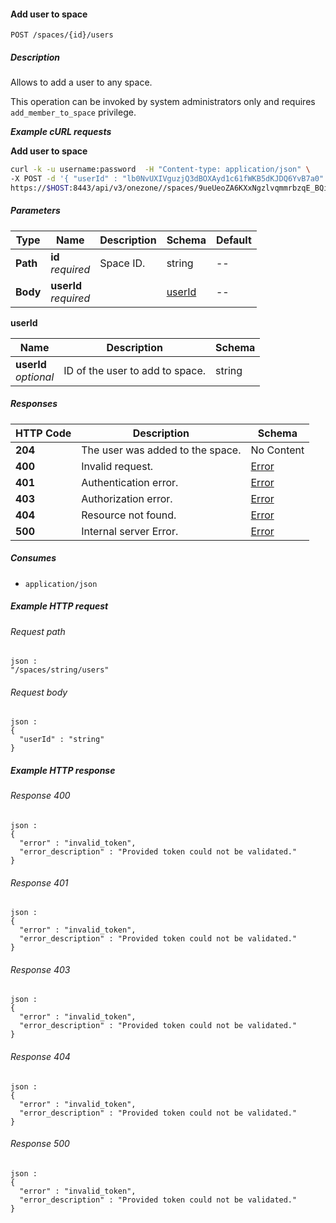 
<a name="add_user_to_space"></a>
#### Add user to space
```
POST /spaces/{id}/users
```


##### Description
Allows to add a user to any space. 

This operation can be invoked by system administrators only
and requires `add_member_to_space` privilege.

***Example cURL requests***

**Add user to space**
```bash
curl -k -u username:password  -H "Content-type: application/json" \
-X POST -d '{ "userId" : "lb0NvUXIVguzjQ3dBOXAyd1c61fWKB5dKJDQ6YvB7a0" }' \
https://$HOST:8443/api/v3/onezone//spaces/9ueUeoZA6KXxNgzlvqmmrbzqE_BQiaHEEDC21sY1Kuc/users
```


##### Parameters

|Type|Name|Description|Schema|Default|
|---|---|---|---|---|
|**Path**|**id**  <br>*required*|Space ID.|string|--|
|**Body**|**userId**  <br>*required*||[userId](#add_user_to_space-userid)|--|

<a name="add_user_to_space-userid"></a>
**userId**

|Name|Description|Schema|
|---|---|---|
|**userId**  <br>*optional*|ID of the user to add to space.|string|


##### Responses

|HTTP Code|Description|Schema|
|---|---|---|
|**204**|The user was added to the space.|No Content|
|**400**|Invalid request.|[Error](../definitions/Error.md#error)|
|**401**|Authentication error.|[Error](../definitions/Error.md#error)|
|**403**|Authorization error.|[Error](../definitions/Error.md#error)|
|**404**|Resource not found.|[Error](../definitions/Error.md#error)|
|**500**|Internal server Error.|[Error](../definitions/Error.md#error)|


##### Consumes

* `application/json`


##### Example HTTP request

###### Request path
```
json :
"/spaces/string/users"
```


###### Request body
```
json :
{
  "userId" : "string"
}
```


##### Example HTTP response

###### Response 400
```
json :
{
  "error" : "invalid_token",
  "error_description" : "Provided token could not be validated."
}
```


###### Response 401
```
json :
{
  "error" : "invalid_token",
  "error_description" : "Provided token could not be validated."
}
```


###### Response 403
```
json :
{
  "error" : "invalid_token",
  "error_description" : "Provided token could not be validated."
}
```


###### Response 404
```
json :
{
  "error" : "invalid_token",
  "error_description" : "Provided token could not be validated."
}
```


###### Response 500
```
json :
{
  "error" : "invalid_token",
  "error_description" : "Provided token could not be validated."
}
```



